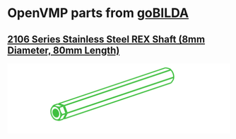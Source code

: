 # OpenVMP parts from [goBILDA](https://www.gobilda.com/)
## [2106 Series Stainless Steel REX Shaft (8mm Diameter, 80mm Length)](https://www.gobilda.com/2106-series-stainless-steel-rex-shaft-8mm-diameter-80mm-length/)

[<img alt='2106 Series Stainless Steel REX Shaft (8mm Diameter, 80mm Length)' src='https://github.com/openvmp/openvmp-models/blob/main/generated_files/parts/gobilda/motion-shaft-8mmREX-80mm.png'/>](https://github.com/openvmp/openvmp-models/blob/main/generated_files/parts/gobilda/motion-shaft-8mmREX-80mm.stl)

